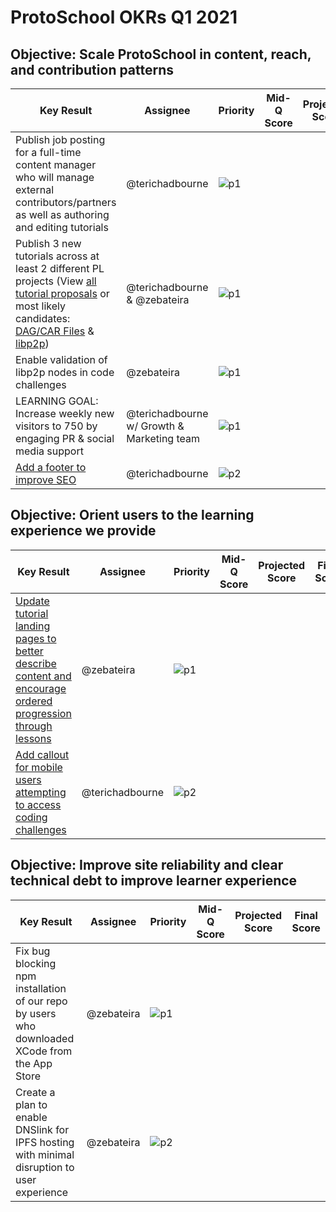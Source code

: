 # ProtoSchool OKRs Q1 2021

## Objective: Scale ProtoSchool in content, reach, and contribution patterns

| Key Result | Assignee | Priority | Mid-Q Score | Projected Score | Final Score |
| ---------- | -------- | -------- | ----------- |--------------- | ----------- |
| Publish job posting for a full-time content manager who will manage external contributors/partners as well as authoring and editing tutorials  | @terichadbourne |![p1](https://ipfs.io/ipfs/QmV88khHDJEXi7wo6o972MZWY661R9PhrZW6dvpFP6jnMn/p0.svg)|  |  | |
| Publish 3 new tutorials across at least 2 different PL projects (View [all tutorial proposals](https://github.com/protoschool/protoschool.github.io/issues?q=is%3Aopen+is%3Aissue+label%3Anew-tutorial) or most likely candidates: [DAG/CAR Files](https://github.com/ProtoSchool/protoschool.github.io/issues/412) & [libp2p](https://github.com/ProtoSchool/protoschool.github.io/issues/543))| @terichadbourne & @zebateira |![p1](https://ipfs.io/ipfs/QmV88khHDJEXi7wo6o972MZWY661R9PhrZW6dvpFP6jnMn/p1.svg)|  |  | |
| Enable validation of libp2p nodes in code challenges | @zebateira |![p1](https://ipfs.io/ipfs/QmV88khHDJEXi7wo6o972MZWY661R9PhrZW6dvpFP6jnMn/p1.svg)|  |  | |
| LEARNING GOAL: Increase weekly new visitors to 750 by engaging PR & social media support | @terichadbourne w/ Growth & Marketing team |![p1](https://ipfs.io/ipfs/QmV88khHDJEXi7wo6o972MZWY661R9PhrZW6dvpFP6jnMn/p1.svg)|  |  | |
| [Add a footer to improve SEO](https://github.com/ProtoSchool/protoschool.github.io/issues/515)| @terichadbourne |![p2](https://ipfs.io/ipfs/QmV88khHDJEXi7wo6o972MZWY661R9PhrZW6dvpFP6jnMn/p2.svg)|  |  |  | |


## Objective: Orient users to the learning experience we provide
| Key Result | Assignee | Priority | Mid-Q Score | Projected Score | Final Score |
| ---------- | -------- | -------- | ----------- | --------------- | ----------- |
| [Update tutorial landing pages to better describe content and encourage ordered progression through lessons](https://github.com/ProtoSchool/protoschool.github.io/issues/495) | @zebateira |![p1](https://ipfs.io/ipfs/QmV88khHDJEXi7wo6o972MZWY661R9PhrZW6dvpFP6jnMn/p1.svg)|    | | |
| [Add callout for mobile users attempting to access coding challenges](https://github.com/ProtoSchool/protoschool.github.io/issues/147) | @terichadbourne |![p2](https://ipfs.io/ipfs/QmV88khHDJEXi7wo6o972MZWY661R9PhrZW6dvpFP6jnMn/p2.svg)|  |  |  | |


## Objective: Improve site reliability and clear technical debt to improve learner experience

| Key Result | Assignee | Priority | Mid-Q Score | Projected Score | Final Score |
| ---------- | -------- | -------- | ----------- | --------------- | ----------- |
| Fix bug blocking npm installation of our repo by users who downloaded XCode from the App Store  | @zebateira |![p1](https://ipfs.io/ipfs/QmV88khHDJEXi7wo6o972MZWY661R9PhrZW6dvpFP6jnMn/p1.svg)|   | | |
|Create a plan to enable DNSlink for IPFS hosting with minimal disruption to user experience | @zebateira |![p2](https://ipfs.io/ipfs/QmV88khHDJEXi7wo6o972MZWY661R9PhrZW6dvpFP6jnMn/p2.svg)|  |  |  ||
